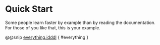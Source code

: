 # Quick Start
Some people learn faster by example than by reading 
the documentation. For those of you like that, this is
your example. 

@@snip [everything.idddl](/parser/src/test/input/rbbq.riddl) { #everything }
